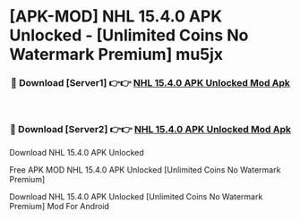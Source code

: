 # [APK-MOD] NHL 15.4.0 APK Unlocked - [Unlimited Coins No Watermark Premium] mu5jx



<div align="center">
<h3>🔴 Download [Server1] 👉👉 <a href="https://momento.my/?title=NHL_15.4.0_APK_Unlocked">NHL 15.4.0 APK Unlocked Mod Apk</a></h3><br>

<h3>🔴 Download [Server2] 👉👉 <a href="https://momento.my/?title=NHL_15.4.0_APK_Unlocked">NHL 15.4.0 APK Unlocked Mod Apk</a></h3>
</div>



Download NHL 15.4.0 APK Unlocked 

Free APK MOD NHL 15.4.0 APK Unlocked [Unlimited Coins No Watermark Premium]

Download NHL 15.4.0 APK Unlocked [Unlimited Coins No Watermark Premium] Mod For Android

